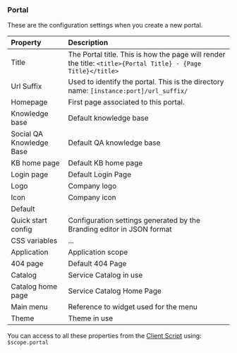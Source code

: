 ### Portal

These are the configuration settings when you create a new portal.

| Property | Description |
| :------ | :----------- |
| Title   | The Portal title. This is how the page will render the title: `<title>{Portal Title} - {Page Title}</title>` |
| Url Suffix | Used to identify the portal. This is the directory name: `[instance:port]/url_suffix/` |
| Homepage    | First page associated to this portal. |
| Knowledge base | Default knowledge base |
| Social QA Knowledge Base| Default QA knowledge base |
| KB home page | Default KB home page  |
| Login page| Default Login Page |
| Logo | Company logo |
| Icon| Company icon |
| Default | |
| Quick start config | Configuration settings generated by the Branding editor in JSON format |
| CSS variables | ... |
| Application| Application scope |
| 404 page| Default 404 Page |
| Catalog| Service Catalog in use |
| Catalog home page | Service Catalog Home Page |
| Main menu | Reference to widget used for the menu |
| Theme| Theme in use |

You can access to all these properties from the [Client Script](widget_client_script.md) using: `$scope.portal`
